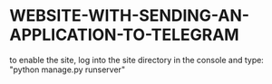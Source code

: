 # WEBSITE-WITH-SENDING-AN-APPLICATION-TO-TELEGRAM
to enable the site, log into the site directory in the console and type: "python manage.py runserver"
